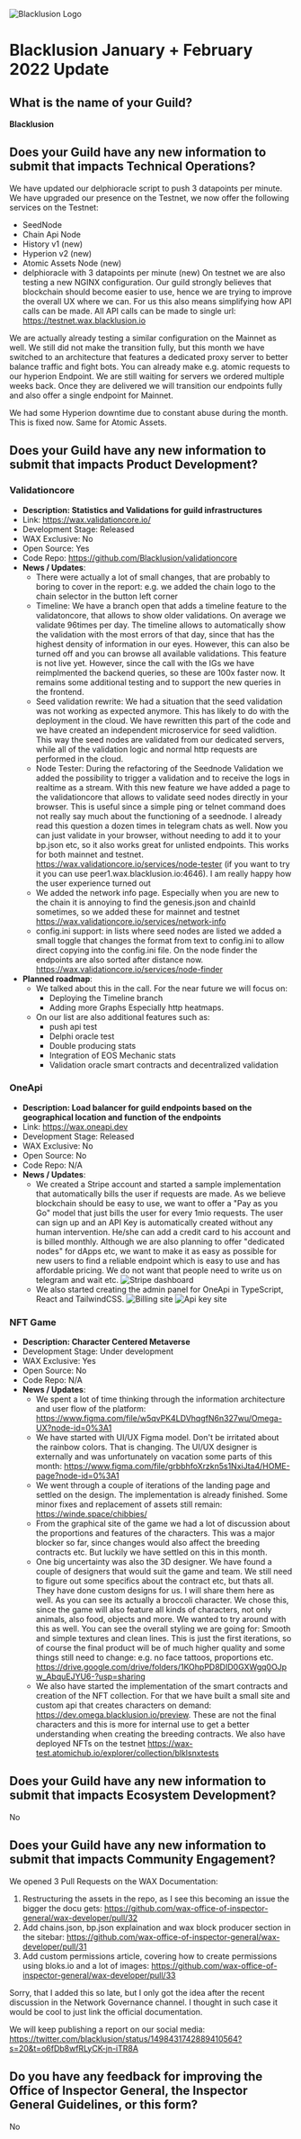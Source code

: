 ![Blacklusion Logo](https://blacklusion.com/resources/blacklusion_logo_192.png)
# Blacklusion January + February 2022 Update

## What is the name of your Guild?

**Blacklusion**

## Does your Guild have any new information to submit that impacts Technical Operations?

We have updated our delphioracle script to push 3 datapoints per minute.
We have upgraded our presence on the Testnet, we now offer the following services on the Testnet:
- SeedNode
- Chain Api Node
- History v1 (new)
- Hyperion v2 (new)
- Atomic Assets Node (new)
- delphioracle with 3 datapoints per minute (new)
On testnet we are also testing a new NGINX configuration. Our guild strongly believes that blockchain should become easier to use, hence we are trying to improve the overall UX where we can. For us this also means simplifying how API calls can be made. All API calls can be made to single url: https://testnet.wax.blacklusion.io

We are actually already testing a similar configuration on the Mainnet as well. We still did not make the transition fully, but this month we have switched to an architecture that features a dedicated proxy server to better balance traffic and fight bots. You can already make e.g. atomic requests to our hyperion Endpoint. We are still waiting for servers we ordered multiple weeks back. Once they are delivered we will transition our endpoints fully and also offer a single endpoint for Mainnet.

We had some Hyperion downtime due to constant abuse during the month. This is fixed now. Same for Atomic Assets.

## Does your Guild have any new information to submit that impacts Product Development?

### Validationcore
- **Description: Statistics and Validations for guild infrastructures**
- Link: https://wax.validationcore.io/
- Development Stage: Released
- WAX Exclusive: No
- Open Source: Yes
- Code Repo: https://github.com/Blacklusion/validationcore
- **News / Updates**:
  - There were actually a lot of small changes, that are probably to boring to cover in the report: e.g. we added the chain logo to the chain selector in the button left corner
  - Timeline: We have a branch open that adds a timeline feature to the validatoncore, that allows to show older validations. On average we validate 96times per day. The timeline allows to automatically show the validation with the most errors of that day, since that has the highest density of information in our eyes. However, this can also be turned off and you can browse all available validations. This feature is not live yet. However, since the call with the IGs we have reimplmented the backend queries, so these are 100x faster now. It remains some additional testing and to support the new queries in the frontend.
  - Seed validation rewrite: We had a situation that the seed validation was not working as expected anymore. This has likely to do with the deployment in the cloud. We have rewritten this part of the code and we have created an independent microservice for seed validtion. This way the seed nodes are validated from our dedicated servers, while all of the validation logic and normal http requests are performed in the cloud.
  - Node Tester: During the refactoring of the Seednode Validation we added the possibility to trigger a validation and to receive the logs in realtime as a stream. With this new feature we have added a page to the validationcore that allows to validate seed nodes directly in your browser. This is useful since a simple ping or telnet command does not really say much about the functioning of a seednode. I already read this question a dozen times in telegram chats as well. Now you can just validate in your browser, without needing to add it to your bp.json etc, so it also works great for unlisted endpoints. This works for both mainnet and testnet. https://wax.validationcore.io/services/node-tester (if you want to try it you can use peer1.wax.blacklusion.io:4646). I am really happy how the user experience turned out
  - We added the network info page. Especially when you are new to the chain it is annoying to find the genesis.json and chainId sometimes, so we added these for mainnet and testnet https://wax.validationcore.io/services/network-info
  - config.ini support: in lists where seed nodes are listed we added a small toggle that changes the format from text to config.ini to allow direct copying into the config.ini file. On the node finder the endpoints are also sorted after distance now. https://wax.validationcore.io/services/node-finder
- **Planned roadmap**:
  - We talked about this in the call. For the near future we will focus on:
    - Deploying the Timeline branch
    - Adding more Graphs Especially http heatmaps.
  - On our list are also additional features such as:
    - push api test
    - Delphi oracle test
    - Double producing stats
    - Integration of EOS Mechanic stats
    - Validation oracle smart contracts and decentralized validation

### OneApi
- **Description: Load balancer for guild endpoints based on the geographical location and function of the endpoints**
- Link: https://wax.oneapi.dev
- Development Stage: Released
- WAX Exclusive: No
- Open Source: No
- Code Repo: N/A
- **News / Updates**:  
  - We created a Stripe account and started a sample implementation that automatically bills the user if requests are made. As we believe blockchain should be easy to use, we want to offer a "Pay as you Go" model that just bills the user for every 1mio requests. The user can sign up and an API Key is automatically created without any human intervention. He/she can add a credit card to his account and is billed monthly. Although we are also planning to offer "dedicated nodes" for dApps etc, we want to make it as easy as possible for new users to find a reliable endpoint which is easy to use and has affordable pricing. We do not want that people need to write us on telegram and wait etc.
  ![Stripe dashboard](https://github.com/Blacklusion/guild-submissions/blob/89b59a91ec93d665a901c3890fe95edc24ae1e4c/2022%20March/image3.png "Stripe dashboard")
  - We also started creating the admin panel for OneApi in TypeScript, React and TailwindCSS.
  ![Billing site](https://github.com/Blacklusion/guild-submissions/blob/89b59a91ec93d665a901c3890fe95edc24ae1e4c/2022%20March/image1.png "Billing Site")
  ![Api key site](https://github.com/Blacklusion/guild-submissions/blob/89b59a91ec93d665a901c3890fe95edc24ae1e4c/2022%20March/image2.png "API key site")



### NFT Game
- **Description: Character Centered Metaverse**
- Development Stage: Under development
- WAX Exclusive: Yes
- Open Source: No
- Code Repo: N/A
- **News / Updates**:
  - We spent a lot of time thinking through the information architecture and user flow of the platform:
    https://www.figma.com/file/w5qvPK4LDVhqgfN6n327wu/Omega-UX?node-id=0%3A1
  - We have started with UI/UX Figma model. Don't be irritated about the rainbow colors. That is changing. The UI/UX designer is externally and was unfortunately on vacation some parts of this month:
    https://www.figma.com/file/grbbhfoXrzkn5s1NxiJta4/HOME-page?node-id=0%3A1
  - We went through a couple of iterations of the landing page and settled on the design. The implementation is already finished. Some minor fixes and replacement of assets still remain:
    https://winde.space/chibbies/
  - From the graphical site of the game we had a lot of discussion about the proportions and features of the characters. This was a major blocker so far, since changes would also affect the breeding contracts etc. But luckily we have settled on this in this month.
  - One big uncertainty was also the 3D designer. We have found a couple of designers that would suit the game and team. We still need to figure out some specifics about the contract etc, but thats all. They have done custom designs for us. I will share them here as well. As you can see its actually a broccoli character. We chose this, since the game will also feature all kinds of characters, not only animals, also food, objects and more. We wanted to try around with this as well. You can see the overall styling we are going for: Smooth and simple textures and clean lines. This is just the first iterations, so of course the final product will be of much higher quality and some things still need to change: e.g. no face tattoos, proportions etc. https://drive.google.com/drive/folders/1KOhpPD8DID0GXWgq0OJpw_AbquEJYU6-?usp=sharing
  - We also have started the implementation of the smart contracts and creation of the NFT collection. For that we have built a small site and custom api that creates characters on    demand: https://dev.omega.blacklusion.io/preview. These are not the final characters and this is more for internal use to get a better understanding when creating the breeding contracts. We also have deployed NFTs on the testnet https://wax-test.atomichub.io/explorer/collection/blklsnxtests



## Does your Guild have any new information to submit that impacts Ecosystem Development?

No

## Does your Guild have any new information to submit that impacts Community Engagement?
We opened 3 Pull Requests on the WAX Documentation:
1. Restructuring the assets in the repo, as I see this becoming an issue the bigger the docu gets: https://github.com/wax-office-of-inspector-general/wax-developer/pull/32
2. Add chains.json, bp.json explaination and wax block producer section in the sitebar: https://github.com/wax-office-of-inspector-general/wax-developer/pull/31
3. Add custom permissions article, covering how to create permissions using bloks.io and a lot of images: https://github.com/wax-office-of-inspector-general/wax-developer/pull/33

Sorry, that I added this so late, but I only got the idea after the recent discussion in the Network Governance channel. I thought in such case it would be cool to just link the official documentation.

We will keep publishing a report on our social media:
https://twitter.com/blacklusion/status/1498431742889410564?s=20&t=o6fDb8wfRLyCK-jn-iTR8A


## Do you have any feedback for improving the Office of Inspector General, the Inspector General Guidelines, or this form?

No
